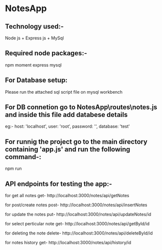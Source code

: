 # NotesApp


## **Technology used:-**
Node js + Express js + MySql


## **Required node packages:-**
npm
moment
express
mysql

## **For Database setup:**

Please run the attached sql script file on mysql workbench

## **For DB connetion go to   NotesApp\routes\notes.js and inside this file add databese details**

eg:-
host: 'localhost',
user: 'root',
password: '',
database: 'test'


## **For runnig the project go to the main directory containing 'app.js' and run the following command-:**

npm run


## **API endpoints for testing the app:-**

for get all notes
get- http://localhost:3000/notes/api/getNotes

for post/create notes
post- http://localhost:3000/notes/api/insertNotes

for update the notes
put- http://localhost:3000/notes/api/updateNotes/id

for select perticular note
get- http://localhost:3000/notes/api/getById/id

for deleting the note
delete- http://localhost:3000/notes/api/deleteById/id

for notes history
get- http://localhost:3000/notes/api/history/id




